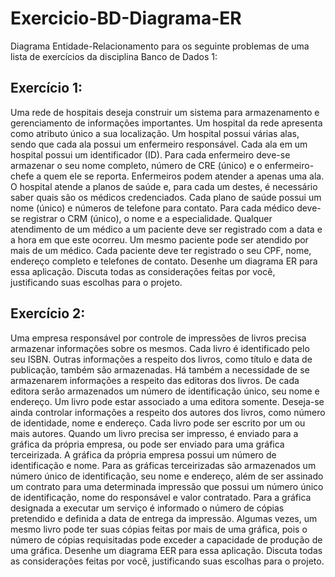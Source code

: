 # Exercicio-BD-Diagrama-ER
Diagrama Entidade-Relacionamento para os seguinte problemas de uma lista de exercícios da disciplina Banco de Dados 1:

## Exercício 1:
Uma rede de hospitais deseja construir um sistema para armazenamento e gerenciamento
de informações importantes. Um hospital da rede apresenta como atributo único a sua
localização. Um hospital possui várias alas, sendo que cada ala possui um enfermeiro
responsável. Cada ala em um hospital possui um identificador (ID). Para cada enfermeiro
deve-se armazenar o seu nome completo, número de CRE (único) e o enfermeiro-chefe a
quem ele se reporta. Enfermeiros podem atender a apenas uma ala. O hospital atende a
planos de saúde e, para cada um destes, é necessário saber quais são os médicos
credenciados. Cada plano de saúde possui um nome (único) e números de telefone para
contato. Para cada médico deve-se registrar o CRM (único), o nome e a especialidade.
Qualquer atendimento de um médico a um paciente deve ser registrado com a data e a hora
em que este ocorreu. Um mesmo paciente pode ser atendido por mais de um médico. Cada
paciente deve ter registrado o seu CPF, nome, endereço completo e telefones de contato.
Desenhe um diagrama ER para essa aplicação. Discuta todas as considerações feitas
por você, justificando suas escolhas para o projeto.

## Exercício 2:
Uma empresa responsável por controle de impressões de livros precisa armazenar
informações sobre os mesmos. Cada livro é identificado pelo seu ISBN. Outras informações
a respeito dos livros, como título e data de publicação, também são armazenadas. Há
também a necessidade de se armazenarem informações a respeito das editoras dos livros. De
cada editora serão armazenados um número de identificação único, seu nome e endereço.
Um livro pode estar associado a uma editora somente. Deseja-se ainda controlar informações
a respeito dos autores dos livros, como número de identidade, nome e endereço. Cada livro
pode ser escrito por um ou mais autores. Quando um livro precisa ser impresso, é enviado
para a gráfica da própria empresa, ou pode ser enviado para uma gráfica terceirizada. A
gráfica da própria empresa possui um número de identificação e nome. Para as gráficas
terceirizadas são armazenados um número único de identificação, seu nome e endereço,
além de ser assinado um contrato para uma determinada impressão que possui um número único 
de identificação, nome do responsável e valor contratado. Para a gráfica designada a
executar um serviço é informado o número de cópias pretendido e definida a data de entrega
da impressão. Algumas vezes, um mesmo livro pode ter suas cópias feitas por mais de uma
gráfica, pois o número de cópias requisitadas pode exceder a capacidade de produção de
uma gráfica.
Desenhe um diagrama EER para essa aplicação. Discuta todas as considerações feitas
por você, justificando suas escolhas para o projeto.

